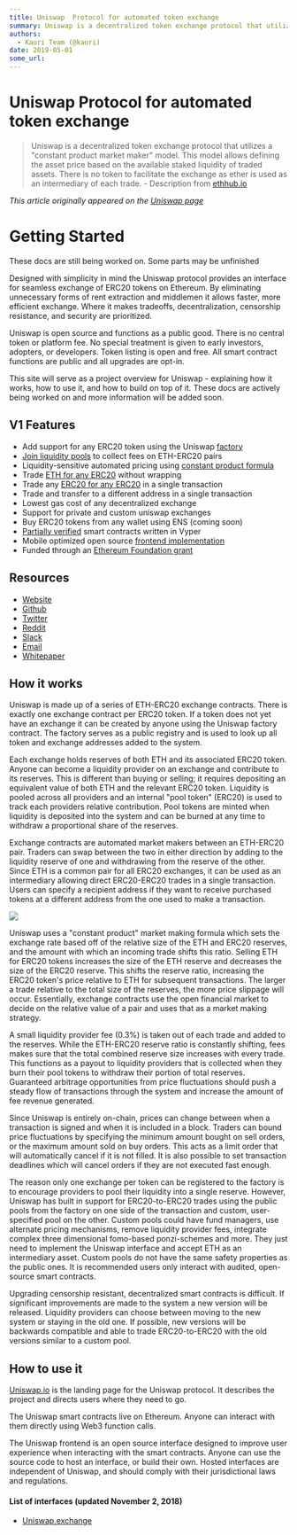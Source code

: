 ```yaml
---
title: Uniswap  Protocol for automated token exchange
summary: Uniswap is a decentralized token exchange protocol that utilizes a constant product market maker model. This model allows defining the asset price based on the available staked liquidity of traded assets. There is no token to facilitate the exchange as ether is used as an intermediary of each trade. - Description from ethhub.io This article originally appeared on the Uniswap page Getting Started These docs are still being worked on. Some parts may be unfinished Designed with simplicity in mind t
authors:
  - Kauri Team (@kauri)
date: 2019-05-01
some_url: 
---
```


# Uniswap  Protocol for automated token exchange

> Uniswap is a decentralized token exchange protocol that utilizes a "constant product market maker" model. This model allows defining the asset price based on the available staked liquidity of traded assets. There is no token to facilitate the exchange as ether is used as an intermediary of each trade. - Description from [ethhub.io](https://docs.ethhub.io/built-on-ethereum/open-finance/0x-protocol/#0x-protocol-overview)

_This article originally appeared on the [Uniswap page](https://docs.uniswap.io/)_

# Getting Started

These docs are still being worked on. Some parts may be unfinished

Designed with simplicity in mind the Uniswap protocol provides an interface for seamless exchange of ERC20 tokens on Ethereum. By eliminating unnecessary forms of rent extraction and middlemen it allows faster, more efficient exchange. Where it makes tradeoffs, decentralization, censorship resistance, and security are prioritized. 

Uniswap is open source and functions as a public good. There is no central token or platform fee. No special treatment is given to early investors, adopters, or developers. Token listing is open and free. All smart contract functions are public and all upgrades are opt-in. 

This site will serve as a project overview for Uniswap - explaining how it works, how to use it, and how to build on top of it. These docs are actively being worked on and more information will be added soon.

## V1 Features

* Add support for any ERC20 token using the Uniswap [factory](https://github.com/Uniswap/contracts-vyper/blob/master/contracts/uniswap_exchange.vy)
* [Join liquidity pools](https://docs.uniswap.io/frontend-integration/pool#add-liquidity) to collect fees on ETH-ERC20 pairs
* Liquidity-sensitive automated pricing using [constant product formula](https://github.com/runtimeverification/verified-smart-contracts/blob/uniswap/uniswap/x-y-k.pdf)
* Trade [ETH for any ERC20](https://docs.uniswap.io/frontend-integration/swap#eth-erc20-trades) without wrapping
* Trade any [ERC20 for any ERC20](https://docs.uniswap.io/frontend-integration/swap#erc20-to-erc20) in a single transaction 
* Trade and transfer to a different address in a single transaction
* Lowest gas cost of any decentralized exchange
* Support for private and custom uniswap exchanges
* Buy ERC20 tokens from any wallet using ENS \(coming soon\)
* [Partially verified](https://github.com/runtimeverification/verified-smart-contracts/tree/uniswap/uniswap) smart contracts written in Vyper
* Mobile optimized open source [frontend implementation](https://github.com/Uniswap/uniswap-frontend)  
* Funded through an [Ethereum Foundation grant](https://blog.ethereum.org/2018/08/17/ethereum-foundation-grants-update-wave-3/)

## Resources

* [Website](https://uniswap.io/)
* [Github](https://github.com/uniswap)
* [Twitter](https://twitter.com/UniswapExchange)
* [Reddit](https://www.reddit.com/r/UniSwap/)
* [Slack](https://join.slack.com/t/uni-swap/shared_invite/enQtNDYwMjg1ODc5ODA4LWEyYmU0OGU1ZGQ3NjE4YzhmNzcxMDAyM2ExNzNkZjZjZjcxYTkwNzU0MGE3M2JkNzMxOTA2MzE2ZWM0YWQwNjU)
* [Email](mailto:contact@uniswap.io?Subject=Contact%20Uniswap)
* [Whitepaper](https://hackmd.io/s/HJ9jLsfTz)

## How it works

Uniswap is made up of a series of ETH-ERC20 exchange contracts. There is exactly one exchange contract per ERC20 token. If a token does not yet have an exchange it can be created by anyone using the Uniswap factory contract. The factory serves as a public registry and is used to look up all token and exchange addresses added to the system.

Each exchange holds reserves of both ETH and its associated ERC20 token. Anyone can become a liquidity provider on an exchange and contribute to its reserves. This is different than buying or selling; it requires depositing an equivalent value of both ETH and the relevant ERC20 token. Liquidity is pooled across all providers and an internal "pool token" \(ERC20\) is used to track each providers relative contribution. Pool tokens are minted when liquidity is deposited into the system and can be burned at any time to withdraw a proportional share of the reserves. 

Exchange contracts are automated market makers between an ETH-ERC20 pair. Traders can swap between the two in either direction by adding to the liquidity reserve of one and withdrawing from the reserve of the other. Since ETH is a common pair for all ERC20 exchanges, it can be used as an intermediary allowing direct ERC20-ERC20 trades in a single transaction. Users can specify a recipient address if they want to receive purchased tokens at a different address from the one used to make a transaction. 

![](https://api.kauri.io:443/ipfs/QmPpUpr9uaKBQyCzHrKj1HVzHgD4oLbm2iNKUDAX7hu9hn)

Uniswap uses a "constant product" market making formula which sets the exchange rate based off of the relative size of the ETH and ERC20 reserves, and the amount with which an incoming trade shifts this ratio. Selling ETH for ERC20 tokens increases the size of the ETH reserve and decreases the size of the ERC20 reserve. This shifts the reserve ratio, increasing the ERC20 token's price relative to ETH for subsequent transactions. The larger a trade relative to the total size of the reserves, the more price slippage will occur. Essentially, exchange contracts use the open financial market to decide on the relative value of a pair and uses that as a market making strategy.  

A small liquidity provider fee \(0.3%\) is taken out of each trade and added to the reserves. While the ETH-ERC20 reserve ratio is constantly shifting, fees makes sure that the total combined reserve size increases with every trade. This functions as a payout to liquidity providers that is collected when they burn their pool tokens to withdraw their portion of total reserves. Guaranteed arbitrage opportunities from price fluctuations should push a steady flow of transactions through the system and increase the amount of fee revenue generated. 

Since Uniswap is entirely on-chain, prices can change between when a transaction is signed and when it is included in a block. Traders can bound price fluctuations by specifying the minimum amount bought on sell orders, or the maximum amount sold on buy orders. This acts as a limit order that will automatically cancel if it is not filled. It is also possible to set transaction deadlines which will cancel orders if they are not executed fast enough.  

The reason only one exchange per token can be registered to the factory is to encourage providers to pool their liquidity into a single reserve. However, Uniswap has built in support for ERC20-to-ERC20 trades using the public pools from the factory on one side of the transaction and custom, user-specified pool on the other. Custom pools could have fund managers, use alternate pricing mechanisms,  remove liquidity provider fees,  integrate complex three dimensional fomo-based ponzi-schemes and more. They just need to implement the Uniswap interface and accept ETH as an intermediary asset. Custom pools do not have the same safety properties as the public ones. It is recommended users only interact with audited, open-source smart contracts. 

Upgrading censorship resistant, decentralized smart contracts is difficult. If significant improvements are made to the system a new version will be released. Liquidity providers can choose between moving to the new system or staying in the old one. If possible, new versions will be backwards compatible and able to trade ERC20-to-ERC20 with the old versions similar to a custom pool. 

## How to use it

[Uniswap.io](https://uniswap.io/) is the landing page for the Uniswap protocol. It describes the project and directs users where they need to go.  

The Uniswap smart contracts live on Ethereum. Anyone can interact with them directly using Web3 function calls. 

The Uniswap frontend is an open source interface designed to improve user experience when interacting with the smart contracts. Anyone can use the source code to host an interface, or build their own. Hosted interfaces are independent of Uniswap, and should comply with their jurisdictional laws and regulations. 

#### List of interfaces \(updated November 2, 2018\)

* [Uniswap.exchange](https://uniswap.exchange/swap)

#### 


